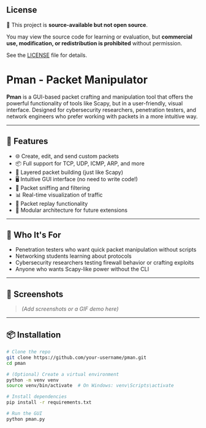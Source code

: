 ## License

📜 This project is **source-available but not open source**.

You may view the source code for learning or evaluation, but **commercial use, modification, or redistribution is prohibited** without permission.

See the [LICENSE](./LICENSE) file for details.


# Pman - Packet Manipulator

**Pman** is a GUI-based packet crafting and manipulation tool that offers the powerful functionality of tools like Scapy, but in a user-friendly, visual interface. Designed for cybersecurity researchers, penetration testers, and network engineers who prefer working with packets in a more intuitive way.

---

## 🚀 Features

- 🌐 Create, edit, and send custom packets
- 📦 Full support for TCP, UDP, ICMP, ARP, and more
- 🧩 Layered packet building (just like Scapy)
- 🖥️ Intuitive GUI interface (no need to write code!)
- 🧪 Packet sniffing and filtering
- 📊 Real-time visualization of traffic
- 🔄 Packet replay functionality
- 🔧 Modular architecture for future extensions

---

## 🎯 Who It's For

- Penetration testers who want quick packet manipulation without scripts
- Networking students learning about protocols
- Cybersecurity researchers testing firewall behavior or crafting exploits
- Anyone who wants Scapy-like power without the CLI

---

## 📸 Screenshots

> *(Add screenshots or a GIF demo here)*

---

## 📦 Installation

```bash
# Clone the repo
git clone https://github.com/your-username/pman.git
cd pman

# (Optional) Create a virtual environment
python -m venv venv
source venv/bin/activate  # On Windows: venv\Scripts\activate

# Install dependencies
pip install -r requirements.txt

# Run the GUI
python pman.py

